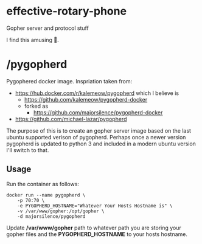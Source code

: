 # effective-rotary-phone
Gopher server and protocol stuff

I find this amusing 🤣. 

# /pygopherd


Pygophered docker image.  Inspriation taken from:

* https://hub.docker.com/r/kalemeow/pygopherd which I believe is
    * https://github.com/kalemeow/pygopherd-docker
    * forked as 
        * https://github.com/majorsilence/pygopherd-docker
* https://github.com/michael-lazar/pygopherd


The purpose of this is to create an gopher server image based on the last ubuntu supported verison of pygopherd.  Perhaps once a newer version pygopherd is updated to python 3 and included in a modern ubuntu version I'll switch to that.

## Usage

Run the container as follows:

```
docker run --name pygopherd \
	-p 70:70 \
	-e PYGOPHERD_HOSTNAME="Whatever Your Hosts Hostname is" \
	-v /var/www/gopher:/opt/gopher \
	-d majorsilence/pygopherd
```

Update __/var/www/gopher__ path to whatever path you are storing your gopher files and the __PYGOPHERD_HOSTNAME__ to your hosts hostname.

